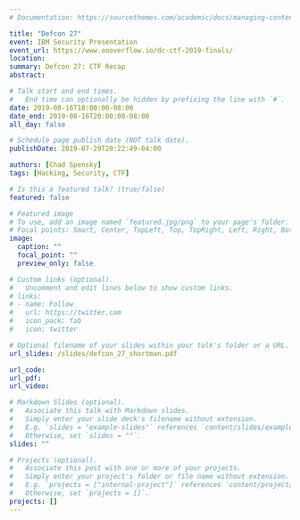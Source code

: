```yaml
---
# Documentation: https://sourcethemes.com/academic/docs/managing-content/

title: "Defcon 27"
event: IBM Security Presentation
event_url: https://www.oooverflow.io/dc-ctf-2019-finals/
location: 
summary: Defcon 27: CTF Recap
abstract:

# Talk start and end times.
#   End time can optionally be hidden by prefixing the line with `#`.
date: 2019-08-16T18:00:00-08:00
date_end: 2019-08-16T20:00:00-08:00
all_day: false

# Schedule page publish date (NOT talk date).
publishDate: 2019-07-29T20:22:49-04:00

authors: [Chad Spensky]
tags: [Hacking, Security, CTF]

# Is this a featured talk? (true/false)
featured: false

# Featured image
# To use, add an image named `featured.jpg/png` to your page's folder. 
# Focal points: Smart, Center, TopLeft, Top, TopRight, Left, Right, BottomLeft, Bottom, BottomRight.
image:
  caption: ""
  focal_point: ""
  preview_only: false

# Custom links (optional).
#   Uncomment and edit lines below to show custom links.
# links:
# - name: Follow
#   url: https://twitter.com
#   icon_pack: fab
#   icon: twitter

# Optional filename of your slides within your talk's folder or a URL.
url_slides: /slides/defcon_27_shortman.pdf

url_code:
url_pdf:
url_video:

# Markdown Slides (optional).
#   Associate this talk with Markdown slides.
#   Simply enter your slide deck's filename without extension.
#   E.g. `slides = "example-slides"` references `content/slides/example-slides.md`.
#   Otherwise, set `slides = ""`.
slides: ""

# Projects (optional).
#   Associate this post with one or more of your projects.
#   Simply enter your project's folder or file name without extension.
#   E.g. `projects = ["internal-project"]` references `content/project/deep-learning/index.md`.
#   Otherwise, set `projects = []`.
projects: []
---
```

